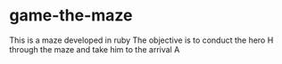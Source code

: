 # game-the-maze
 This is a maze developed in ruby
 The objective is to conduct the hero H through the maze and take him to the arrival A
